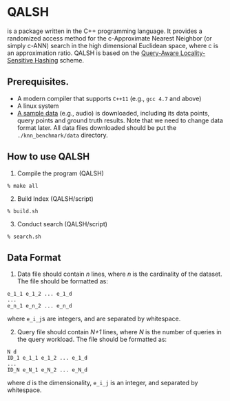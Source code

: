 QALSH
====================================================================================================

is a package written in the C++ programming language. It provides a randomized access method for the c-Approximate Nearest Neighbor (or simply c-ANN) search in the high dimensional Euclidean space, where c is an approximation ratio. QALSH is based on the [Query-Aware Locality-Sensitive Hashing](http://www.vldb.org/pvldb/vol9/p1-huang.pdf) scheme.

Prerequisites.
------------------

- A modern compiler that supports `C++11` (e.g., `gcc 4.7` and above)
- A linux system 
- [A sample data](https://github.com/DBWangGroupUNSW/nns_benchmark/tree/master/data) (e.g., audio) is downloaded, including its data points, query points and ground truth results. Note that we need to change data format later. All data files downloaded should be put the `./knn_benchmark/data` directory.


How to use QALSH
--------------

1. Compile the program (QALSH)

```
% make all
```

2. Build Index (QALSH/script)

```
% build.sh
```
3. Conduct search (QALSH/script)

```
% search.sh
```


Data Format
-----------

1. Data file should contain _n_ lines, where _n_ is the cardinality of the
   dataset. The file should be formatted as:

```
e_1_1 e_1_2 ... e_1_d
...
e_n_1 e_n_2 ... e_n_d
```
  
  where `e_i_j`s are integers, and are separated by whitespace.

2. Query file should contain _N+1_ lines, where _N_ is the number of queries in the
   query workload. The file should be formatted as:
  
```
N d
ID_1 e_1_1 e_1_2 ... e_1_d
...
ID_N e_N_1 e_N_2 ... e_N_d
```
  where _d_ is the dimensionality, `e_i_j` is an integer, and separated by whitespace.


